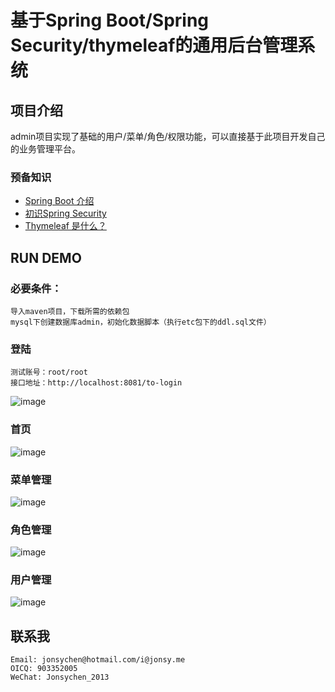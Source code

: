 # 基于Spring Boot/Spring Security/thymeleaf的通用后台管理系统
## 项目介绍
admin项目实现了基础的用户/菜单/角色/权限功能，可以直接基于此项目开发自己的业务管理平台。

### 预备知识
+ <a href="http://www.infoq.com/cn/articles/microframeworks1-spring-boot" target="_blank">Spring Boot 介绍</a>
+ <a href="http://wiki.jikexueyuan.com/project/spring-security/first-experience.html" target="_blank">初识Spring Security</a>
+ <a href="http://www.cnblogs.com/vinphy/p/4674247.html" target="_blank">Thymeleaf 是什么？</a>


## RUN DEMO
### 必要条件：
    导入maven项目，下载所需的依赖包
    mysql下创建数据库admin，初始化数据脚本（执行etc包下的ddl.sql文件）
### 登陆
    测试账号：root/root
    接口地址：http://localhost:8081/to-login
![image](https://github.com/jonsychen/admin/raw/master/etc/login.png)
### 首页
![image](https://github.com/jonsychen/admin/raw/master/etc/index.png)
### 菜单管理
![image](https://github.com/jonsychen/admin/raw/master/etc/menu.png)
### 角色管理
![image](https://github.com/jonsychen/admin/raw/master/etc/role.png)
### 用户管理
![image](https://github.com/jonsychen/admin/raw/master/etc/user.png)
## 联系我
    Email: jonsychen@hotmail.com/i@jonsy.me
    OICQ: 903352005
    WeChat: Jonsychen_2013 







